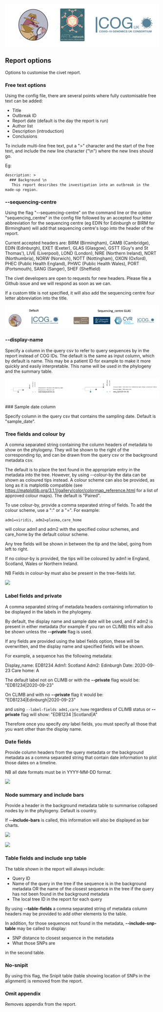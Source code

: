 ![](./doc_figures/website_header.png)

## Report options
Options to customise the civet report.

### Free text options

Using the config file, there are several points where fully customisable free text can be added:
- Title
- Outbreak ID
- Report date (default is the day the report is run)
- Author list
- Description (introduction)
- Conclusions

To include multi-line free text, put a ">" character and the start of the free text, and include the new line character ("\n") where the new lines should go.

Eg:
```
description: > 
  ### Background \n
   This report describes the investigation into an outbreak in the made-up region.
```

### --sequencing-centre 

Using the flag "--sequencing-centre" on the command line or the option "sequencing_centre" in the config file followed by an accepted four letter abbreviation for the sequencing centre (eg EDIN for Edinburgh or BIRM for Birmingham) will add that sequencing centre's logo into the header of the report. 

Current accepted headers are:
BIRM (Birmingham), CAMB (Cambridge), EDIN (Edinburgh), EXET (Exeter), GLAS (Glasgow), GSTT (Guy's and St Thomas'), LIVE (Liverpool), LOND (London), NIRE (Northern Ireland), NORT (Northumbria), NORW (Norwich), NOTT (Nottingham), OXON (Oxford), PHEC (Public Health England), PHWC (Public Health Wales), PORT (Portsmouth), SANG (Sanger), SHEF (Sheffield)

The civet developers are open to requests for new headers. Please file a Github issue and we will respond as soon as we can.

If a custom title is not specified, it will also add the sequencing centre four letter abbreviation into the title.

![](doc_figures/header_example.png)

### --display-name

Specify a column in the query csv to refer to query sequences by in the report instead of COG IDs. The default is the same as input column, which by default is name. This may be a patient ID for example to make it more quickly and easily interpretable. This name will be used in the phylogeny and the summary table.

![](doc_figures/display_name.png)

### Sample date column

Specify column in the query csv that contains the sampling date. Default is "sample_date". 

### Tree fields and colour by

A comma separated string containing the column headers of metadata to show on the phylogeny. They will be shown to the right of the corresponding tip, and can be drawn from the query csv or the background metadata csv. 

The default is to place the text found in the appropriate entry in the metadata into the tree. However, by using --colour-by the data can be shown as coloured tips instead. A colour scheme can also be provided, as long as it is matplotlib compatible (see https://matplotlib.org/3.1.1/gallery/color/colormap_reference.html for a list of approved colour maps). The default is "Paired".

To use colour-by, provide a comma separated string of fields. To add the colour scheme, use a ":" or a "=". For example:

```adm1=viridis, adm2=plasma,care_home```

will colour adm1 and adm2 with the specified colour schemes, and care_home by the default colour scheme. 

Any tree fields will be shown in between the tip and the label, going from left to right.

If no colour-by is provided, the tips will be coloured by adm1 ie England, Scotland, Wales or Northern Ireland.

NB Fields in colour-by must also be present in the tree-fields list.

![](doc_figures/tree_fields_graphic_dict.png)

### Label fields and private

A comma separated string of metadata headers containing information to be displayed in the labels in the phylogeny.

By default, the display name and sample date will be used, and if adm2 is present in either metadata (for example if you ran on CLIMB) this will also be shown unless the **--private** flag is used. 

If any fields are provided using the label fields option, these will be overwritten, and the display name and specified fields will be shown. 

For example, a sequence has the following metadata:

Display_name: EDB1234
Adm1: Scotland
Adm2: Edinburgh
Date: 2020-09-23
Care home: A

The default label not on CLIMB or with the **--private** flag would be:
"EDB1234|2020-09-23"

On CLIMB and with no **--private** flag it would be:
"EDB1234|Edinburgh|2020-09-23"

and using 
```--label-fields adm1,care_home``` 
regardless of CLIMB status or **--private** flag will show:
"EDB1234 |Scotland|A"

Therefore once you specify *any* label fields, you must specify all those that you want other than the display name.

### Date fields

Provide column headers from the query metadata or the background metadata as a comma separated string that contain date information to plot those dates on a timeline. 

NB all date formats must be in YYYY-MM-DD format.

![](doc_figures/date_figure.png)

### Node summary and include bars

Provide a header in the background metadata table to summarise collapsed nodes by in the phylogeny. Default is country.

If **--include-bars** is called, this information will also be displayed as bar charts.

![](doc_figures/node_summary.png)

![](doc_figures/include_bars.png)


### Table fields and include snp table

The table shown in the report will always include:
- Query ID
- Name of the query in the tree if the sequence is in the background metadata OR the name of the closest sequence in the tree if the query has not been found in the background metadata
- The local tree ID in the report for each query

By using **--table-fields** a comma separated string of metadata column headers may be provided to add other elements to the table.

In addition, for those sequences not found in the metadata, **--include-snp-table** may be called to display:
- SNP distance to closest sequence in the metadata
- What those SNPs are

in the second table.

### No-snipit

By using this flag, the Snipit table (table showing location of SNPs in the alignment) is removed from the report.

### Omit appendix

Removes appendix from the report. 





